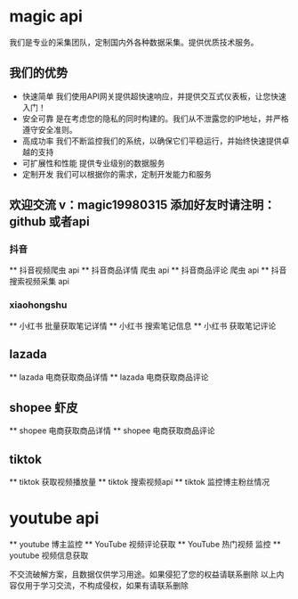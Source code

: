 # magic api

我们是专业的采集团队，定制国内外各种数据采集。提供优质技术服务。


## 我们的优势
* 快速简单 我们使用API网关提供超快速响应，并提供交互式仪表板，让您快速入门！
* 安全可靠 是在考虑您的隐私的同时构建的。我们从不泄露您的IP地址，并严格遵守安全准则。
* 高成功率 我们不断监控我们的系统，以确保它们平稳运行，并始终快速提供卓越的支持
* 可扩展性和性能 提供专业级别的数据服务
* 定制开发 我们可以根据你的需求，定制开发能力和服务


## 欢迎交流  v：magic19980315 添加好友时请注明：github 或者api


###  抖音
** 抖音视频爬虫 api
** 抖音商品详情 爬虫 api
** 抖音商品评论 爬虫 api
** 抖音搜索视频采集 api

### xiaohongshu
** 小红书 批量获取笔记详情
** 小红书 搜索笔记信息
** 小红书 获取笔记评论

## lazada 
** lazada 电商获取商品详情
** lazada 电商获取商品评论

## shopee 虾皮
** shopee 电商获取商品详情
** shopee 电商获取商品评论

## tiktok
** tiktok 获取视频播放量
** tiktok 搜索视频api
** tiktok 监控博主粉丝情况

# youtube api
** youtube 博主监控
** YouTube 视频评论获取
** YouTube 热门视频 监控
** youtube 视频信息获取


不交流破解方案，且数据仅供学习用途。如果侵犯了您的权益请联系删除
以上内容仅用于学习交流，不构成侵权，如果有请联系删除


